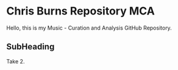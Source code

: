 # Chris Burns Repository MCA 
Hello, this is my Music - Curation and Analysis GitHub Repository.

## SubHeading 

Take 2. 
